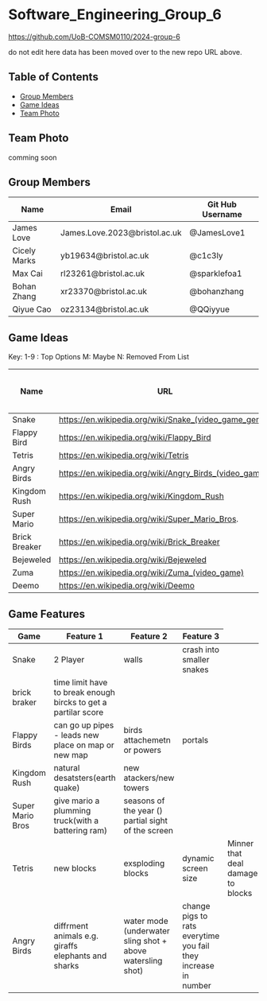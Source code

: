 # Software_Engineering_Group_6
https://github.com/UoB-COMSM0110/2024-group-6

do not edit here data has been moved over to the new repo URL above. 


## Table of Contents  
- [Group Members](#group-members)
- [Game Ideas](#game-ideas)
- [Team Photo](#team-photo)

## Team Photo
comming soon 

## Group Members

<table>
    <thead>
        <th>Name</th>
        <th>Email</th>
        <th>Git Hub Username</th>
    </thead>
    <tr>
        <td>James Love</td>
        <td>James.Love.2023@bristol.ac.uk</td>
        <td>@JamesLove1</td>
    </tr>
    <tr>
        <td>Cicely Marks</td>
        <td>yb19634@bristol.ac.uk</td>
        <td>@c1c3ly</td>
    </tr>
    <tr>
        <td>Max Cai</td>
        <td>rl23261@bristol.ac.uk</td>
        <td>@sparklefoa1</td>
    </tr>
    <tr>
        <td>Bohan Zhang</td>
        <td>xr23370@bristol.ac.uk</td>
        <td>@bohanzhang</td>
    </tr>
    <tr>
        <td>Qiyue Cao</td>
        <td>oz23134@bristol.ac.uk</td>
        <td>@QQiyyue</td>
    </tr>
</table>



## Game Ideas

Key:
1-9 : Top Options
M: Maybe
N: Removed From List

| Name | URL | Sutibility / Intrest / Ranking|
| -------- | -------- | -------- |
 Snake| https://en.wikipedia.org/wiki/Snake_(video_game_genre)   | 1|
| Flappy Bird| https://en.wikipedia.org/wiki/Flappy_Bird  | 2a|
| Tetris| https://en.wikipedia.org/wiki/Tetris  | 2b |
| Angry Birds| https://en.wikipedia.org/wiki/Angry_Birds_(video_game)  | 3 |
| Kingdom Rush| https://en.wikipedia.org/wiki/Kingdom_Rush  | M |
| Super Mario| https://en.wikipedia.org/wiki/Super_Mario_Bros.  | M |
| Brick Breaker| https://en.wikipedia.org/wiki/Brick_Breaker   | M |
| Bejeweled| https://en.wikipedia.org/wiki/Bejeweled  | N |
| Zuma| https://en.wikipedia.org/wiki/Zuma_(video_game)  | N |
| Deemo| https://en.wikipedia.org/wiki/Deemo  | N |


## Game Features 

<table>
    <thead>
        <th>Game</th>
        <th>Feature 1</th>
        <th>Feature 2</th>
        <th>Feature 3</th>
    </thead>
    <tbody>
        <tr>
            <td>Snake</td>
            <td>2 Player</td>
            <td>walls</td>
            <td>crash into smaller snakes</td>        
        </tr>
        <tr>
            <td>brick braker</td>
            <td>time limit have to break enough bircks to get a partilar score</td>
            <td></td>
            <td> </td>
    </tr>
    <tr>
        <td>Flappy Birds</td>
        <td>can go up pipes - leads new place on map or new map</td>
        <td>birds attachemetn or powers</td>
        <td>portals</td>
    </tr>
    <tr>
        <td>Kingdom Rush</td>
        <td>natural desatsters(earth quake)</td>
        <td>new atackers/new towers </td>
        <td></td>
    </tr>
    <tr>
        <td>Super Mario Bros</td>
        <td> give mario a plumming truck(with a battering ram)</td>
        <td>seasons of the year () partial sight of the screen </td>
        <td></td>
    </tr>
    <tr>
        <td>Tetris</td>
        <td>new blocks </td>
        <td>exsploding blocks </td>
        <td>dynamic screen size </td>
        <td>Minner that deal damage to blocks </td>
    </tr>
    <tr>
        <td>Angry Birds</td>
        <td>diffrment animals e.g. giraffs elephants and sharks</td>
        <td>water mode (underwater sling shot + above watersling shot) </td>
        <td>change pigs to rats everytime you fail they increase in number</td>
    </tr>
    </tbody>
</table>
